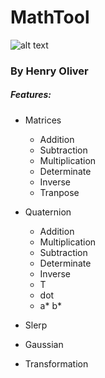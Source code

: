 # MathTool
![alt text](https://i.imgur.com/MqiWD2S.png)

### By Henry Oliver


##### Features:

- Matrices
  - Addition
  - Subtraction
  - Multiplication
  - Determinate
  - Inverse
  - Tranpose
  
- Quaternion
  - Addition
  - Multiplication
  - Subtraction
  - Determinate
  - Inverse
  - T
  - dot
  - a* b*
- Slerp
- Gaussian
- Transformation
